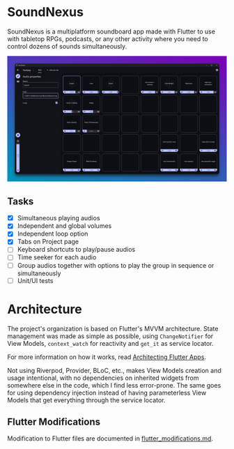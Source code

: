 # SoundNexus

SoundNexus is a multiplatform soundboard app made with Flutter to use with
tabletop RPGs, podcasts, or any other activity where you need to control dozens
of sounds simultaneously.

![Screenshot](assets/soundnexus_screenshot.png)

## Tasks

- [x] Simultaneous playing audios
- [x] Independent and global volumes
- [x] Independent loop option
- [x] Tabs on Project page
- [ ] Keyboard shortcuts to play/pause audios
- [ ] Time seeker for each audio
- [ ] Group audios together with options to play the group in sequence or simultaneously
- [ ] Unit/UI tests

# Architecture

The project's organization is based on Flutter's MVVM architecture. State
management was made as simple as possible, using `ChangeNotifier` for View
Models, `context_watch` for reactivity and `get_it` as service locator.

For more information on how it works, read [Architecting Flutter Apps](https://docs.flutter.dev/app-architecture).

Not using Riverpod, Provider, BLoC, etc., makes View Models creation and usage
intentional, with no dependencies on inherited widgets from somewhere else in
the code, which I find less error-prone. The same goes for using dependency
injection instead of having parameterless View Models that get everything
through the service locator.

## Flutter Modifications

Modification to Flutter files are documented in [flutter_modifications.md](flutter_modifications.md).
